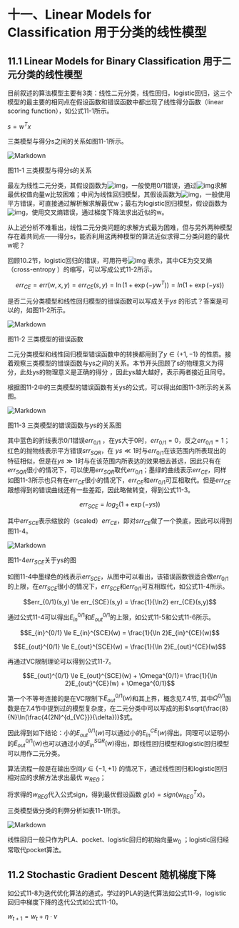 # 十一、Linear Models for Classification 用于分类的线性模型

## 11.1 Linear Models for Binary Classification   用于二元分类的线性模型

目前叙述的算法模型主要有3类：线性二元分类，线性回归，logistic回归，这三个模型的最主要的相同点在假设函数和错误函数中都出现了线性得分函数（linear scoring function），如公式11-1所示。

$s = w^Tx$

三类模型与得分s之间的关系如图11-1所示。

![Markdown](http://i4.bvimg.com/602813/d97737b51385624b.png)

图11-1 三类模型与得分s的关系

最左为线性二元分类，其假设函数为![img](http://images.cnitblog.com/blog/489652/201503/141033010899368.png)，一般使用0/1错误，通过![img](http://images.cnitblog.com/blog/489652/201503/141033015584913.png)求解最优权值向量w比较困难；中间为线性回归模型，其假设函数为![img](http://images.cnitblog.com/blog/489652/201503/141033019956512.png)，一般使用平方错误，可直接通过解析解求解最优w；最右为logistic回归模型，假设函数为![img](http://images.cnitblog.com/blog/489652/201503/141033027619614.png)，使用交叉熵错误，通过梯度下降法求出近似的w。

从上述分析不难看出，线性二元分类问题的求解方式最为困难，但与另外两种模型存在着共同点——得分s，能否利用这两种模型的算法近似求得二分类问题的最优w呢？

回顾10.2节，logistic回归的错误，可用符号![img](http://images.cnitblog.com/blog/489652/201503/141033031992214.png) 表示，其中CE为交叉熵（cross-entropy ）的缩写，可以写成公式11-2所示。

$$err_{CE} = err(w,x,y) = err_{CE}(s,y) = \ln(1+\exp(-yw^T)) = ln(1+\exp(-ys))$$

是否二元分类模型和线性回归模型的错误函数可以写成关于$ys$ 的形式？答案是可以的，如图11-2所示。

![Markdown](http://i4.bvimg.com/602813/9787a921a675457d.png)

图11-2 三类模型的错误函数

二元分类模型和线性回归模型错误函数中的转换都用到了$y \in \{+1, -1\}$ 的性质。接着观察三类模型的错误函数与ys之间的关系。本节开头回顾了s的物理意义为得分，此处ys的物理意义是正确的得分 ，因此ys越大越好，表示两者接近且同号。

根据图11-2中的三类模型的错误函数有关ys的公式，可以得出如图11-3所示的关系图。

![Markdown](http://i4.bvimg.com/602813/b338aa4f00a92dd9.png)

图11-3 三类模型的错误函数与ys的关系图

其中蓝色的折线表示0/1错误$err_{0/1}$ ，在ys大于0时，$err_{0/1}=0$，反之$err_{0/1}=1$；红色的抛物线表示平方错误$srr_{SQR}$，在 $ys \ll 1$时与$err_{0/1}$在该范围内所表现出的特征相似，但是在$ys \gg 1$时与在该范围内所表达的效果相去甚远，因此只有在$err_{SQR}$很小的情况下，可以使用$err_{SQR}$取代$err_{0/1}$；墨绿的曲线表示$err_{CE}$，同样如图11-3所示也只有在$err_{CE}$很小的情况下，$err_{CE}$和$err_{0/1}$可互相取代。但是$err_{CE}$跟想得到的错误曲线还有一些差距，因此略做转变，得到公式11-3。

$$err_{SCE} = log_2(1 + \exp(-ys))$$ 

其中$err_{SCE}$表示缩放的（scaled）$err_{CE}$，即对$srr_{CE}$做了一个换底，因此可以得到图11-4。

![Markdown](http://i1.bvimg.com/602813/606e9292d6340c73.png)

图11-4$err_{SCE}$关于ys的图

如图11-4中墨绿色的线表示$err_{SCE}$，从图中可以看出，该错误函数很适合做$err_{0/1}$的上限，在$err_{SCE}$很小的情况下，$err_{SCE}$和$err_{0/1}$可互相取代，如公式11-4所示。

$$err_{0/1}(s,y) \le err_{SCE}(s,y) = \frac{1}{\ln2} err_{CE}(s,y)$$

通过公式11-4可以得出$E_{in}^{0/1}$和$E_{out}^{0/1}$的上限，如公式11-5和公式11-6所示。

$$E_{in}^{0/1} \le E_{in}^{SCE}(w) = \frac{1}{\ln 2}E_{in}^{CE}(w)$$

$$E_{out}^{0/1} \le E_{out}^{SCE}(w) = \frac{1}{\ln 2}E_{out}^{CE}(w)$$

再通过VC限制理论可以得到公式11-7。

$$E_{out}^{0/1} \le E_{out}^{SCE}(w) + \Omega^{0/1}= \frac{1}{\ln 2}E_{out}^{CE}(w) + \Omega^{0/1}$$

第一个不等号连接的是在VC限制下$E_{out}^{0/1}(w)$和其上界，概念见7.4节, 其中$\Omega^{0/1}$函数是在7.4节中提到过的模型复杂度，在二元分类中可以写成的形$\sqrt{\frac{8}{N}\ln(\frac{4(2N)^{d_{VC}}}{\delta})}$式。

因此得到如下结论：小的$E_{out}^{0/1}(w)$可以通过小的$E_{in}^{CE}(w)$得出。同理可以证明小的$E_{out}^{0/1}(w)$也可以通过小的$E^{SQR}_{in}(w)$得出，即线性回归模型和logistic回归模型可以用作二元分类。

算法流程一般是在输出空间$y \in \{-1, +1\}$ 的情况下，通过线性回归和logistic回归相对应的求解方法求出最优 $w_{REG}$；

将求得的$w_{REG}$代入公式sign，得到最优假设函数 $g(x) = sign(w_{REG}^Tx)$。

三类模型做分类的利弊分析如表11-1所示。

![Markdown](http://i1.bvimg.com/602813/bd139a7dc18dc7c0.png)

线性回归一般只作为PLA、pocket、logistic回归的初始向量$w_0$ ；logistic回归经常取代pocket算法。

## 11.2 Stochastic Gradient Descent    随机梯度下降

如公式11-8为迭代优化算法的通式，学过的PLA的迭代算法如公式11-9，logistic回归中梯度下降的迭代公式如公式11-10。

$w_{t+1} = w_t + \eta \cdot v$



 